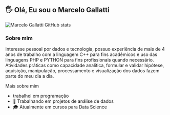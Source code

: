 ## 🖐️ Olá, Eu sou o Marcelo Gallatti 

![Marcelo Gallatti GitHub stats](https://github-readme-stats.vercel.app/api?username=gallatti&show_icons=true&theme=radical)

### Sobre mim
Interesse pessoal por dados e tecnologia, possuo experiência de mais de 4 anos de trabalho com a linguagem C++ para fins acadêmicos e uso das linguagens PHP e PYTHON para fins profissionais quando necessário. Atividades práticas como capacidade analítica, formular e validar hipótese, aquisição, manipulação, processamento e visualização dos dados fazem parte do meu dia a dia.    

Mais sobre mim
- trabalhei em programação
- 🤵 Trabalhando em projetos de análise de dados
- 🎓 Atualmente em cursos para Data Science
